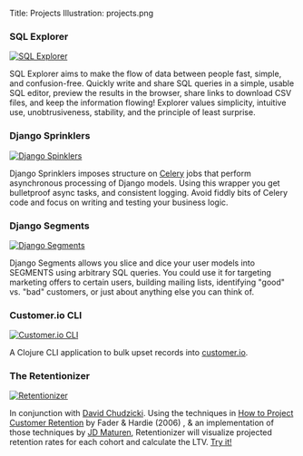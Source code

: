 Title: Projects
Illustration: projects.png

<div class="row">
  <div class="col-sm-12">
    <h3>SQL Explorer</h3>
    <a href="https://www.github.com/groveco/django-sql-explorer">
      <img alt="SQL Explorer" src="//placehold.it/1440x960/1B325F/ffffff?text=SQL+Explorer">
    </a>
    <p>
    SQL Explorer aims to make the flow of data between people fast,
    simple, and confusion-free.  Quickly write and share SQL queries in a
    simple, usable SQL editor, preview the results in the browser, share
    links to download CSV files, and keep the information flowing!
    Explorer values simplicity, intuitive use, unobtrusiveness, stability,
    and the principle of least surprise.
    </p>
  </div>
</div>
<div class="row">
  <div class="col-sm-12 col-md-6">
    <h3>Django Sprinklers</h3>
    <a href="https://github.com/groveco/django-sprinklers">
      <img alt="Django Spinklers" class="pure-img" src="//placehold.it/1440x960/9CC4E4/ffffff?text=Sprinklers">
    </a>
    <p>
    Django Sprinklers imposes structure on <a href="http://www.celeryproject.org/">Celery</a> jobs that perform
    asynchronous processing of Django models. Using this
    wrapper you get bulletproof async tasks, and consistent logging.
    Avoid fiddly bits of Celery code and focus on writing and testing
    your business logic.
    </p>
  </div>
  <div class="col-sm-12 col-md-6">
    <h3>Django Segments</h3>
    <a href="https://github.com/groveco/django-segments">
      <img alt="Django Segments" src="//placehold.it/1440x960/E9F2F9/9CC4E4?text=Segments">
    </a>
    <p>
    Django Segments allows you slice and dice your user models into
    SEGMENTS using arbitrary SQL queries. You could use it for targeting
    marketing offers to certain users, building mailing lists,
    identifying "good" vs. "bad" customers, or just about anything else
    you can think of.
    </p>
  </div>
</div>
<div class="row">
  <div class="col-sm-12 col-md-6">
    <h3>Customer.io CLI</h3>
    <a href="https://github.com/chrisclark/clj-customerio">
      <img alt="Customer.io CLI" src="//placehold.it/1440x960/F26C4F/ffffff?text=CIO+CLI">
    </a>
    <p>
    A Clojure CLI application to bulk upset records into <a href="http://www.customer.io">customer.io</a>.
    </p>
  </div>
    <div class="col-sm-12 col-md-6">
    <h3>The Retentionizer</h3>
    <a href="https://github.com/chrisclark/retentionizer">
      <img alt="Retentionizer" src="//placehold.it/1440x960/3A89C9/fffff?text=Retentionizer">
    </a>
    <p>
    In conjunction with <a href="http://www.davidchudzicki.com/">David Chudzicki</a>. Using the techniques in
    <a href="https://marketing.wharton.upenn.edu/files/?whdmsaction=public:main.file&fileID=327">
    How to Project Customer Retention</a> by Fader & Hardie (2006)
    , & an implementation of those techniques by <a href="https://github.com/jdmaturen">
    JD Maturen</a>, Retentionizer will visualize projected retention rates for each
    cohort and calculate the LTV. <a href="http://retentionizer.herokuapp.com">Try it!</a>
    </p>
  </div>
</div>
